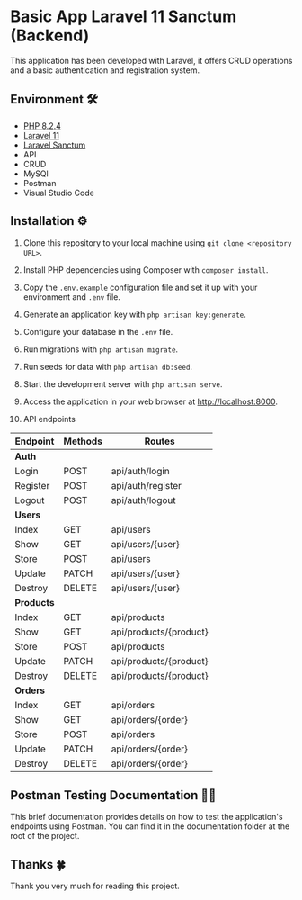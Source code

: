 # Basic App Laravel 11  Sanctum (Backend) 

This application has been developed with Laravel, it offers CRUD operations and a basic authentication and registration system.

## Environment 🛠️
* [PHP 8.2.4](https://www.php.net/releases/8_2_4.php)
* [Laravel 11](https://laravel.com/docs/11.x)
* [Laravel Sanctum](https://laravel.com/docs/11.x/sanctum#main-content)
* API
* CRUD
* MySQl
* Postman
* Visual Studio Code

## Installation ⚙️
1. Clone this repository to your local machine using `git clone <repository URL>`.

2. Install PHP dependencies using Composer with `composer install`.

3. Copy the `.env.example` configuration file and set it up with your environment and `.env` file.

4. Generate an application key with `php artisan key:generate`.

5. Configure your database in the `.env` file.

6. Run migrations with `php artisan migrate`.

7. Run seeds for data with `php artisan db:seed`.

8. Start the development server with `php artisan serve`.

9. Access the application in your web browser at [http://localhost:8000](http://localhost:8000).
 
10. API endpoints

| Endpoint            | **Methods**| Routes|
|---------------------|--------|--------------------------|
| **Auth**            |        |                          |
| Login               | POST   | api/auth/login           |
| Register            | POST   | api/auth/register        |
| Logout              | POST   | api/auth/logout          |
| **Users**           |        |                          |
| Index               | GET    | api/users                |
| Show                | GET    | api/users/{user}         |
| Store               | POST   | api/users                |
| Update              | PATCH  | api/users/{user}         |
| Destroy             | DELETE | api/users/{user}         |
| **Products**        |        |                          |
| Index               | GET    | api/products             |
| Show                | GET    | api/products/{product}   |
| Store               | POST   | api/products             |
| Update              | PATCH  | api/products/{product}   |
| Destroy             | DELETE | api/products/{product}   |
| **Orders**          |        |                          |
| Index               | GET    | api/orders               |
| Show                | GET    | api/orders/{order}       |
| Store               | POST   | api/orders               |
| Update              | PATCH  | api/orders/{order}       |
| Destroy             | DELETE | api/orders/{order}       |

## Postman Testing Documentation   :man_astronaut:
This brief documentation provides details on how to test the application's endpoints using Postman. You can find it in the documentation folder at the root of the project.

## Thanks 🍀
Thank you very much for reading this project.


